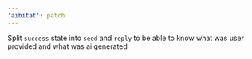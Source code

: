 ```yaml
---
'aibitat': patch
---
```


Split `success` state into `seed` and `reply` to be able to know what was user
provided and what was ai generated
